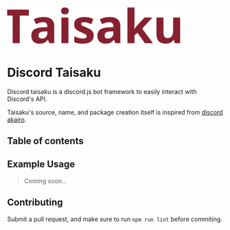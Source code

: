 <img src="./asdf.svg" width='80%' /><br>

# Discord Taisaku
Discord taisaku is a discord.js bot framework to easily interact with Discord's API.

Taisaku's source, name, and package creation itself is inspired from [discord akairo](https://npmjs.com/package/discord-akairo).
## Table of contents

## Example Usage
<!--
```js
const { TaisakuClient } = require("discord-taisaku"); // Importing taisaku

class MyClient extends TaisakuClient {
    constructor() {
        super({
            owners: ["1234567890"], // The owners of the bot, which have full control over it.
        },
        {
            disableMentions: "everyone" // We disable the bot mentioning @ everyone or @ here.
        })
    }
}

const bot = new MyClient();

bot.init("TOKEN")
.then(console.log)
.catch(console.error); // We login to the bot
```-->

> Coming soon...

## Contributing
Submit a pull request, and make sure to run `npm run lint` before commiting.